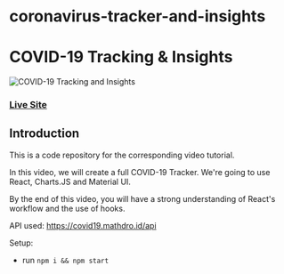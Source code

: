 # coronavirus-tracker-and-insights

# COVID-19 Tracking & Insights
![COVID-19 Tracking and Insights](https://gifs.com/gif/covid-19-tracking-insights-81rM1o)

### [Live Site](https://covid19statswebsite.netlify.com/)

## Introduction
This is a code repository for the corresponding video tutorial. 

In this video, we will create a full COVID-19 Tracker. We're going to use React, Charts.JS and Material UI.

By the end of this video, you will have a strong understanding of React's workflow and the use of hooks.

API used: https://covid19.mathdro.id/api

Setup:
- run ```npm i && npm start```
